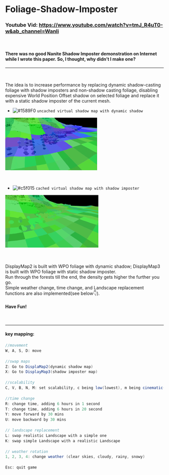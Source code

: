 # Foliage-Shadow-Imposter

### Youtube Vid: https://www.youtube.com/watch?v=tmJ_R4uT0-w&ab_channel=Wanli

<br />

#### There was no good Nanite Shadow Imposter demonstration on Internet while l wrote this paper. So, l thought, why didn’t l make one? 
---

<br />

The idea is to increase performance by replacing dynamic shadow-casting foliage with shadow imposters and non-shadow casting foliage, disabling expensive World Position Offset shadow on selected foliage and replace it with a static shadow imposter of the current mesh.

- ![#1589F0](https://via.placeholder.com/15/1589F0/000000?text=+) `uncached virtual shadow map with dynamic shadow`

![uncached virtual shadow map with shadow imposter](https://raw.githubusercontent.com/One1ee/MyGarage/main/delemete1.png)

<br />

- ![#c5f015](https://via.placeholder.com/15/c5f015/000000?text=+) `cached virtual shadow map with shadow imposter`

![cached virtual shadow map with shadow imposter](https://raw.githubusercontent.com/One1ee/MyGarage/main/deleteme2.png)

<br />
<br />
DisplayMap2 is built with WPO foliage with dynamic shadow; DisplayMap3 is built with WPO foliage with static shadow imposter.<br />
Run through the forests till the end, the density gets higher the further you go. <br />
Simple weather change, time change, and Landscape replacement functions are also implemented(see below👇).

#### Have Fun!

<br />

---
#### key mapping:
```java
//movement
W, A, S, D: move

//swap maps
Z: Go to DisplaMap2(dynamic shadow map)
X: Go to DisplayMap3(shadow imposter map)

//scalability
C, V, B, N, M: set scalability, c being low(lowest), m being cinematic(highest)

//time change
R: change time, adding 6 hours in 1 second
T: change time, adding 6 hours in 20 second
Y: move forward by 30 mins
U: move backward by 30 mins

// landscape replacement
L: swap realistic Landscape with a simple one
K: swap simple Landscape with a realistic Landscape

// weather rotation
1, 2, 3, 4: change weather (clear skies, cloudy, rainy, snowy)

Esc: quit game
```

<br />

